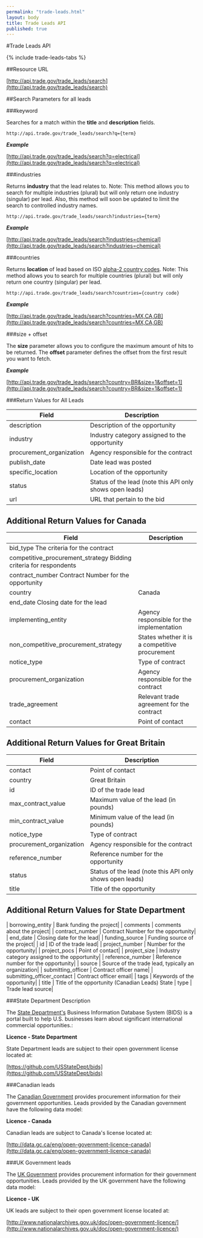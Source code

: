 ```yaml
---
permalink: "trade-leads.html"
layout: body
title: Trade Leads API
published: true
---
```


#Trade Leads API

{% include trade-leads-tabs %}

##Resource URL

[http://api.trade.gov/trade_leads/search](http://api.trade.gov/trade_leads/search)

##Search Parameters for all leads

###keyword

Searches for a match within the **title** and **description** fields.

    http://api.trade.gov/trade_leads/search?q={term}

**_Example_**

[http://api.trade.gov/trade_leads/search?q=electrical](http://api.trade.gov/trade_leads/search?q=electrical)

###industries

Returns **industry** that the lead relates to.  Note:  This method allows you to search for multiple industries (plural) but will only return one industry (singular) per lead.  Also, this method will soon be updated to limit the search to controlled industry names.

    http://api.trade.gov/trade_leads/search?industries={term}

**_Example_**

[http://api.trade.gov/trade_leads/search?industries=chemical](http://api.trade.gov/trade_leads/search?industries=chemical)

###countries

Returns **location** of lead based on ISO [alpha-2 country codes](http://www.iso.org/iso/home/standards/country_codes/country_names_and_code_elements.htm).  Note:  This method allows you to search for multiple countries (plural) but will only return one country (singular) per lead.  

    http://api.trade.gov/trade_leads/search?countries={country code}
    
**_Example_**

[http://api.trade.gov/trade_leads/search?countries=MX,CA,GB](http://api.trade.gov/trade_leads/search?countries=MX,CA,GB)

###size + offset

The **size** parameter allows you to configure the maximum amount of hits to be returned. The **offset** parameter defines the offset from the first result you want to fetch.

**_Example_**

[http://api.trade.gov/trade_leads/search?country=BR&size=1&offset=1](http://api.trade.gov/trade_leads/search?country=BR&size=1&offset=1)


###Return Values for All Leads


| Field	| Description |
| ------| -------------|
| description | Description of the opportunity |
| industry | Industry category assigned to the opportunity | 
| procurement_organization | Agency responsible for the contract | 
| publish_date | Date lead was posted | 
| specific_location | Location of the opportunity | 
| status | Status of the lead (note this API only shows open leads) |
| url  | URL that pertain to the bid |

## Additional Return Values for Canada

| Field	| Description |
| ------| -------------|
| bid_type 	 The criteria for the contract  |
| competitive_procurement_strategy 	 Bidding criteria for respondents |
| contract_number 	 Contract Number for the opportunity |
| country | Canada |
| end_date	 Closing date for the lead |
| implementing_entity | Agency responsible for the implementation |
| non_competitive_procurement_strategy | States whether it is a competitive procurement |
| notice_type | Type of contract |
| procurement_organization | Agency responsible for the contract |
| trade_agreement | Relevant trade agreement for the contract | 
| contact | Point of contact |

## Additional Return Values for Great Britain

| Field	| Description |
| ------| -------------|
| contact | Point of contact |
| country | Great Britain |
| id | ID of the trade lead |
| max_contract_value  | Maximum value of the lead (in pounds) |
| min_contract_value | Minimum value of the lead (in pounds) |
| notice_type | Type of contract |
| procurement_organization 	| Agency responsible for the contract |
| reference_number | Reference number for the opportunity |
| status | Status of the lead (note this API only shows open leads) |
| title| Title of the opportunity |

## Additional Return Values for State Department

| borrowing_entity | Bank funding the project|
| comments | comments about the project|
| contract_number | Contract Number for the opportunity|
| end_date | Closing date for the lead|
| funding_source | Funding source of the project|
| id | ID of the trade lead|
| project_number | Number for the opportunity|
| project_pocs | Point of contact|
| project_size | Industry category assigned to the opportunity|
| reference_number | Reference number for the opportunity|
| source | Source of the trade lead, typically an organization|
| submitting_officer | Contract officer name|
| submitting_officer_contact | Contract officer email|
| tags | Keywords of the opportunity|
| title | Title of the opportunity (Canadian Leads)	State
| type | Trade lead source|

###State Department Description

The [State Department's](http://bids.state.gov/) Business Information Database System (BIDS) is a portal built to help U.S. businesses learn about significant international commercial opportunities.:

**Licence - State Department**

State Department leads are subject to their open government license located at:

[https://github.com/USStateDept/bids](https://github.com/USStateDept/bids)

###Canadian leads

The [Canadian Government](https://buyandsell.gc.ca/procurement-data/) provides procurement information for their government opportunities.  Leads provided by the Canadian government have the following data model:

**Licence - Canada**

Canadian leads are subject to Canada's license located at:

[http://data.gc.ca/eng/open-government-licence-canada](http://data.gc.ca/eng/open-government-licence-canada)

###UK Government leads

The [UK Government](https://www.contractsfinder.businesslink.gov.uk/) provides procurement information for their government opportunities. Leads provided by the UK government have the following data model:

**Licence - UK**

UK leads are subject to their open government license located at:

[http://www.nationalarchives.gov.uk/doc/open-government-licence/](http://www.nationalarchives.gov.uk/doc/open-government-licence/)


